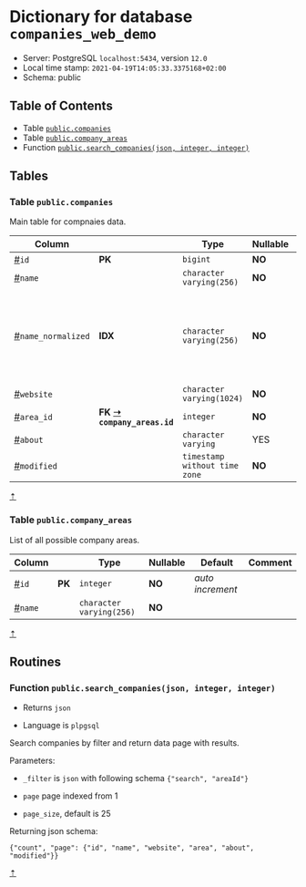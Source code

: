 # Dictionary for database `companies_web_demo`

- Server: PostgreSQL `localhost:5434`, version `12.0`
- Local time stamp: `2021-04-19T14:05:33.3375168+02:00`
- Schema: public

## Table of Contents

- Table [`public.companies`](#table-publiccompanies)
- Table [`public.company_areas`](#table-publiccompany_areas)
- Function [`public.search_companies(json, integer, integer)`](#function-publicsearch_companiesjson-integer-integer)
## Tables

### Table `public.companies`

<!-- comment on table "public"."companies" is @until-end-tag; -->
Main table for compnaies data.
<!-- end -->

| Column |             | Type | Nullable | Default | Comment |
| ------ | ----------- | -----| -------- | ------- | ------- |
| <a id="user-content-public-companies-id" href="#public-companies-id">#</a>`id` | **PK** | `bigint` | **NO** | *auto increment* | <!-- comment on column "public"."companies"."id" is @until-end-tag; --><!-- end --> |
| <a id="user-content-public-companies-name" href="#public-companies-name">#</a>`name` |  | `character varying(256)` | **NO** |  | <!-- comment on column "public"."companies"."name" is @until-end-tag; --><!-- end --> |
| <a id="user-content-public-companies-name_normalized" href="#public-companies-name_normalized">#</a>`name_normalized` | **IDX** | `character varying(256)` | **NO** |  | <!-- comment on column "public"."companies"."name_normalized" is @until-end-tag; -->Company name in lowercase uniquely indexed. Search is on this field.<!-- end --> |
| <a id="user-content-public-companies-website" href="#public-companies-website">#</a>`website` |  | `character varying(1024)` | **NO** |  | <!-- comment on column "public"."companies"."website" is @until-end-tag; --><!-- end --> |
| <a id="user-content-public-companies-area_id" href="#public-companies-area_id">#</a>`area_id` | **FK [➝](#public-company_areas-id) `company_areas.id`** | `integer` | **NO** |  | <!-- comment on column "public"."companies"."area_id" is @until-end-tag; --><!-- end --> |
| <a id="user-content-public-companies-about" href="#public-companies-about">#</a>`about` |  | `character varying` | YES |  | <!-- comment on column "public"."companies"."about" is @until-end-tag; --><!-- end --> |
| <a id="user-content-public-companies-modified" href="#public-companies-modified">#</a>`modified` |  | `timestamp without time zone` | **NO** | `timezone('utc'::text, now())` | <!-- comment on column "public"."companies"."modified" is @until-end-tag; --><!-- end --> |

<a href="#table-of-contents" title="Table of Contents">&#8673;</a>

### Table `public.company_areas`

<!-- comment on table "public"."company_areas" is @until-end-tag; -->
List of all possible company areas.
<!-- end -->

| Column |             | Type | Nullable | Default | Comment |
| ------ | ----------- | -----| -------- | ------- | ------- |
| <a id="user-content-public-company_areas-id" href="#public-company_areas-id">#</a>`id` | **PK** | `integer` | **NO** | *auto increment* | <!-- comment on column "public"."company_areas"."id" is @until-end-tag; --><!-- end --> |
| <a id="user-content-public-company_areas-name" href="#public-company_areas-name">#</a>`name` |  | `character varying(256)` | **NO** |  | <!-- comment on column "public"."company_areas"."name" is @until-end-tag; --><!-- end --> |

<a href="#table-of-contents" title="Table of Contents">&#8673;</a>

## Routines

### Function `public.search_companies(json, integer, integer)`

- Returns `json`

- Language is `plpgsql`

<!-- comment on function "public"."search_companies"(json, integer, integer) is @until-end-tag; -->


Search companies by filter and return data page with results.

Parameters:

- `_filter` is `json` with following schema `{"search", "areaId"}`

- `page` page indexed from 1

- `page_size`, default is 25



Returning json schema:

`{"count", "page": {"id", "name", "website", "area", "about", "modified"}}`


<!-- end -->

<a href="#table-of-contents" title="Table of Contents">&#8673;</a>
